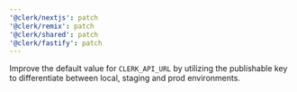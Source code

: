 ```yaml
---
'@clerk/nextjs': patch
'@clerk/remix': patch
'@clerk/shared': patch
'@clerk/fastify': patch
---
```


Improve the default value for `CLERK_API_URL` by utilizing the publishable key to differentiate between local, staging and prod environments.
